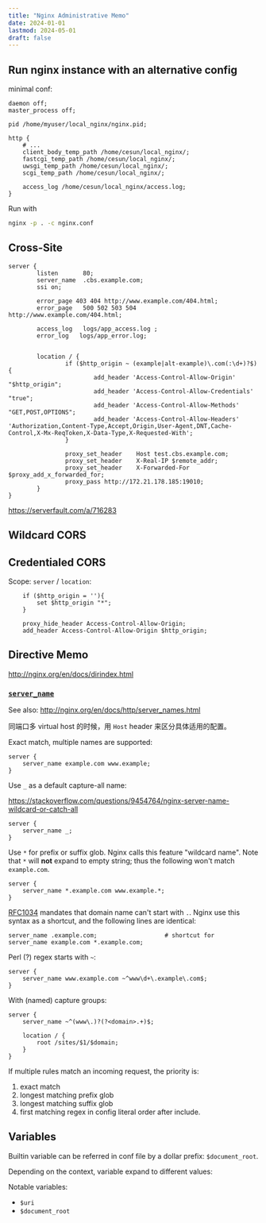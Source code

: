 ```yaml
---
title: "Nginx Administrative Memo"
date: 2024-01-01
lastmod: 2024-05-01
draft: false
---
```


## Run nginx instance with an alternative config

minimal conf:

```nginx
daemon off;
master_process off;

pid /home/myuser/local_nginx/nginx.pid;

http {
    # ...
    client_body_temp_path /home/cesun/local_nginx/;
    fastcgi_temp_path /home/cesun/local_nginx/;
    uwsgi_temp_path /home/cesun/local_nginx/;
    scgi_temp_path /home/cesun/local_nginx/;

    access_log /home/cesun/local_nginx/access.log;
}
```

Run with

```bash
nginx -p . -c nginx.conf
```

## Cross-Site

```nginx
server {
        listen       80;
        server_name  .cbs.example.com;
        ssi on;

        error_page 403 404 http://www.example.com/404.html;
        error_page   500 502 503 504    http://www.example.com/404.html;

        access_log   logs/app_access.log ;
        error_log   logs/app_error.log;


        location / {
                if ($http_origin ~ (example|alt-example)\.com(:\d+)?$) {
                        add_header 'Access-Control-Allow-Origin' "$http_origin";
                        add_header 'Access-Control-Allow-Credentials' "true";
                        add_header 'Access-Control-Allow-Methods' "GET,POST,OPTIONS";
                        add_header 'Access-Control-Allow-Headers' 'Authorization,Content-Type,Accept,Origin,User-Agent,DNT,Cache-Control,X-Mx-ReqToken,X-Data-Type,X-Requested-With';
                }

                proxy_set_header    Host test.cbs.example.com;
                proxy_set_header    X-Real-IP $remote_addr;
                proxy_set_header    X-Forwarded-For $proxy_add_x_forwarded_for;
                proxy_pass http://172.21.178.185:19010;
        }
}
```

https://serverfault.com/a/716283

## Wildcard CORS

## Credentialed CORS

Scope: `server` / `location`:

```nginx
    if ($http_origin = ''){
        set $http_origin "*";
    }

    proxy_hide_header Access-Control-Allow-Origin;
    add_header Access-Control-Allow-Origin $http_origin;
```

## Directive Memo

http://nginx.org/en/docs/dirindex.html

### [`server_name`](http://nginx.org/en/docs/http/ngx_http_core_module.html#server_name)

See also: http://nginx.org/en/docs/http/server_names.html

同端口多 virtual host 的时候，用 `Host` header 来区分具体适用的配置。

Exact match, multiple names are supported:

```nginx
server {
    server_name example.com www.example;
}
```

Use `_` as a default capture-all name:

https://stackoverflow.com/questions/9454764/nginx-server-name-wildcard-or-catch-all

```nginx
server {
    server_name _;
}
```


Use `*` for prefix or suffix glob. Nginx calls this feature "wildcard name".
Note that `*` will **not** expand to empty string; thus the following won't match `example.com`.

```nginx
server {
    server_name *.example.com www.example.*;
}
```

[RFC1034](https://datatracker.ietf.org/doc/html/rfc1034#section-3.5) mandates that domain name can't start with `.`.
Nginx use this syntax as a shortcut, and the following lines are identical:

```nginx
server_name .example.com;                   # shortcut for
server_name example.com *.example.com;
```

Perl (?) regex starts with `~`:

```nginx
server {
    server_name www.example.com ~^www\d+\.example\.com$;
}
```

With (named) capture groups:

```nginx
server {
    server_name ~^(www\.)?(?<domain>.+)$;

    location / {
        root /sites/$1/$domain;
    }
}
```

If multiple rules match an incoming request, the priority is:

1. exact match
2. longest matching prefix glob
3. longest matching suffix glob
4. first matching regex in config literal order after include.


## Variables

Builtin variable can be referred in conf file by a dollar prefix: `$document_root`.

Depending on the context, variable expand to different values:

Notable variables:

- `$uri`
- `$document_root`